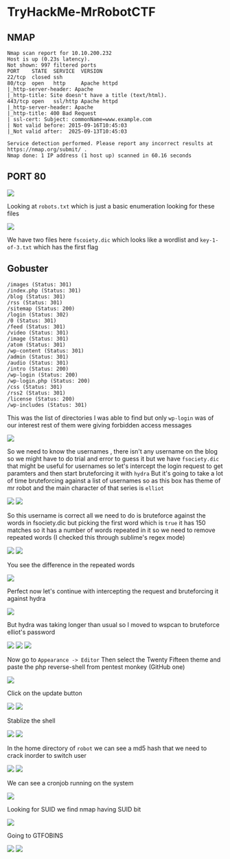 # TryHackMe-MrRobotCTF

## NMAP

```
Nmap scan report for 10.10.200.232                                        
Host is up (0.23s latency).                                               
Not shown: 997 filtered ports                                             
PORT    STATE  SERVICE  VERSION                                           
22/tcp  closed ssh                                                        
80/tcp  open   http     Apache httpd                                      
|_http-server-header: Apache                                              
|_http-title: Site doesn't have a title (text/html).                                                                                                
443/tcp open   ssl/http Apache httpd                                                                                                                
|_http-server-header: Apache                                                                                                                        
|_http-title: 400 Bad Request                                                                                                                       
| ssl-cert: Subject: commonName=www.example.com                                                                                                     
| Not valid before: 2015-09-16T10:45:03                                                                                                             
|_Not valid after:  2025-09-13T10:45:03                                   

Service detection performed. Please report any incorrect results at https://nmap.org/submit/ .                                                      
Nmap done: 1 IP address (1 host up) scanned in 60.16 seconds

```

## PORT 80

<img src="https://imgur.com/hyURjVb.png"/>

Looking at `robots.txt` which is just a basic enumeration looking for these files

<img src="https://imgur.com/vew4kd4.png"/>

We have two files here `fscoiety.dic` which looks like a wordlist and `key-1-of-3.txt` which has the first flag



## Gobuster


```
/images (Status: 301)
/index.php (Status: 301)
/blog (Status: 301)
/rss (Status: 301)
/sitemap (Status: 200)
/login (Status: 302)
/0 (Status: 301)
/feed (Status: 301)
/video (Status: 301)
/image (Status: 301)
/atom (Status: 301)
/wp-content (Status: 301)
/admin (Status: 301)
/audio (Status: 301)
/intro (Status: 200)
/wp-login (Status: 200)
/wp-login.php (Status: 200)
/css (Status: 301)
/rss2 (Status: 301)
/license (Status: 200)
/wp-includes (Status: 301)

```
This was the list of directories I was able to find but only `wp-login` was of our interest rest of them were giving forbidden access messages

<img src="https://imgur.com/z7LIZg8.png"/>


So we need to know the usernames , there isn't any username on the blog so we might have to do trial and error to guess it but we have `fsociety.dic` that might be useful for usernames so let's intercept the login request to get paramters and then start bruteforcing it with `hydra` But it's going to take a lot of time bruteforcing against a list of usernames so as this box has theme of mr robot and the main character of that series is `elliot`

<img src="https://imgur.com/cBCNGKJ.png"/>

<img src="https://imgur.com/zx9T3MZ.png"/>

So this username is correct all we need to do is bruteforce against the words in fsociety.dic but picking the first word which is `true` it has 150 matches so it has a number of words repeated in it so we need to remove repeated words (I checked this through sublime's regex mode)

<img src="https://imgur.com/olul95x.png"/> 

<img src='https://imgur.com/ku52oGe.png'/>

You see the difference in the repeated words

<img src="https://imgur.com/jlNXkrs.png"/>

Perfect now let's continue with intercepting the request and bruteforcing it against hydra

<img src="https://imgur.com/vWeNu1I.png"/>

But hydra was taking longer than usual so I moved to wspcan to bruteforce elliot's password

<img src="https://imgur.com/rdhp1YF.png"/>

<img src="https://imgur.com/kf1TBLt.png"/>

<img src="https://imgur.com/FJUJAXn.png"/>

Now go to `Appearance -> Editor` Then select the Twenty Fifteen theme and paste the php reverse-shell from pentest monkey (GitHub one)

<img src="https://imgur.com/s9giwgO.png"/> 

Click on the update button

<img src="https://imgur.com/QykCq2q.png"/>

<img src="https://imgur.com/6o9Bq4Q.png"/>

Stablize the shell 

<img src="https://imgur.com/wzag057.png"/>

<img src="https://imgur.com/Jvz28mz.png"/>

In the home directory of `robot` we can see a md5 hash that we need to crack inorder to switch user 

<img src="https://imgur.com/GcRkbcB.png"/>

<img src="https://imgur.com/7fxygco.png"/>

We can see a cronjob running on the system

<img src="https://imgur.com/8ysoOSg.png"/>

Looking for SUID we find nmap having SUID bit 

<img src="https://imgur.com/ggHhRnm.png"/>

Going to GTFOBINS

<img src="https://imgur.com/PZHOO4e.png"/>

<img src="https://imgur.com/34y1odH.png"/>